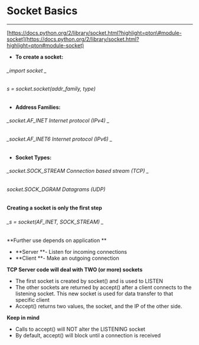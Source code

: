 # Socket Basics

---

[https://docs.python.org/2/library/socket.html?highlight=pton\#module-socket](https://docs.python.org/2/library/socket.html?highlight=pton#module-socket)

* **To create a socket:**

###### _import socket _

###### _s = socket.socket\(addr\_family, type\)_

* **Address Families:**

###### _socket.AF\_INET      Internet protocol \(IPv4\) _

###### _socket.AF\_INET6     Internet protocol \(IPv6\) _

* **Socket Types:**

###### _socket.SOCK\_STREAM  Connection based stream \(TCP\) _

###### _socket.SOCK\_DGRAM   Datagrams \(UDP\)_

#### Creating a socket is only the ﬁrst step

###### _s = socket\(AF\_INET, SOCK\_STREAM\) _

**Further use depends on application **

* **Server **- Listen for incoming connections 
* **Client **- Make an outgoing connection

**TCP Server code will deal with TWO \(or more\) sockets**

* The first socket is created by socket\(\) and is used to LISTEN
* The other sockets are returned by accept\(\) after a client connects to the listening socket. This new socket is used for data transfer to that specific client
* Accept\(\) returns two values, the socket, and the IP of the other side.

**Keep in mind**

* Calls to accept\(\) will NOT alter the LISTENING socket
* By default, accept\(\) will block until a connection is received



